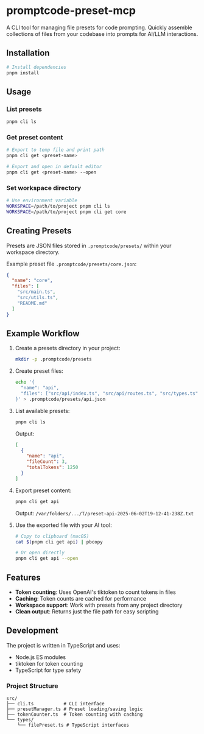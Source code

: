 # promptcode-preset-mcp

A CLI tool for managing file presets for code prompting. Quickly assemble collections of files from your codebase into prompts for AI/LLM interactions.

## Installation

```bash
# Install dependencies
pnpm install
```

## Usage

### List presets

```bash
pnpm cli ls
```

### Get preset content

```bash
# Export to temp file and print path
pnpm cli get <preset-name>

# Export and open in default editor
pnpm cli get <preset-name> --open
```

### Set workspace directory

```bash
# Use environment variable
WORKSPACE=/path/to/project pnpm cli ls
WORKSPACE=/path/to/project pnpm cli get core
```

## Creating Presets

Presets are JSON files stored in `.promptcode/presets/` within your workspace directory.

Example preset file `.promptcode/presets/core.json`:

```json
{
  "name": "core",
  "files": [
    "src/main.ts",
    "src/utils.ts",
    "README.md"
  ]
}
```

## Example Workflow

1. Create a presets directory in your project:
   ```bash
   mkdir -p .promptcode/presets
   ```

2. Create preset files:
   ```bash
   echo '{
     "name": "api",
     "files": ["src/api/index.ts", "src/api/routes.ts", "src/types.ts"]
   }' > .promptcode/presets/api.json
   ```

3. List available presets:
   ```bash
   pnpm cli ls
   ```
   Output:
   ```json
   [
     {
       "name": "api",
       "fileCount": 3,
       "totalTokens": 1250
     }
   ]
   ```

4. Export preset content:
   ```bash
   pnpm cli get api
   ```
   Output: `/var/folders/.../T/preset-api-2025-06-02T19-12-41-238Z.txt`

5. Use the exported file with your AI tool:
   ```bash
   # Copy to clipboard (macOS)
   cat $(pnpm cli get api) | pbcopy
   
   # Or open directly
   pnpm cli get api --open
   ```

## Features

- **Token counting**: Uses OpenAI's tiktoken to count tokens in files
- **Caching**: Token counts are cached for performance
- **Workspace support**: Work with presets from any project directory
- **Clean output**: Returns just the file path for easy scripting

## Development

The project is written in TypeScript and uses:
- Node.js ES modules
- tiktoken for token counting
- TypeScript for type safety

### Project Structure

```
src/
├── cli.ts           # CLI interface
├── presetManager.ts # Preset loading/saving logic
├── tokenCounter.ts  # Token counting with caching
└── types/
    └── filePreset.ts # TypeScript interfaces
```